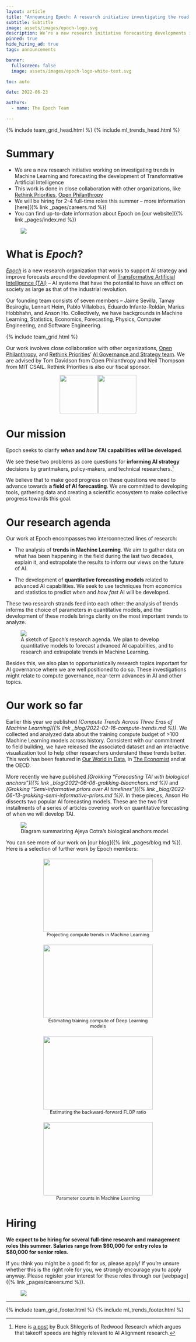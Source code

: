 ```yaml
---
layout: article
title: "Announcing Epoch: A research initiative investigating the road to transformative AI"
subtitle: Subtitle
image: assets/images/epoch-logo.svg
description: We’re a new research initiative forecasting developments in AI. Come join us!
pinned: true
hide_hiring_ad: true
tags: announcements

banner:
  fullscreen: false
  image: assets/images/epoch-logo-white-text.svg

toc: auto

date: 2022-06-23

authors:
  - name: The Epoch Team

---
```


{% include team_grid_head.html %}
{% include ml_trends_head.html %}

<style>
  /* fix toc */
  d-article d-contents {
    position: initial;
  }

  d-article d-contents a {
    color: black !important;
  }

  .banner-img-wrapper img {
    border-radius: 0px;
  }

  .member-resources {
    display: none;
  }

  .team-grid {
    grid-gap: 1.3rem !important;
    grid-template-columns: repeat(auto-fill, 200px);
  }

  .member {
    max-width: 200px;
    width: 100%;
  }

  .logos {
    display: flex;
    flex-wrap: wrap;
    justify-content: center;
    justify-items: stretch;
  }

  .logos a {
    text-decoration: none !important;
    border: 0 !important;
    outline: none !important;
  }

  .logos img {
    height: 105px;
  }

  .workshow {
    display: flex;
    flex-wrap: wrap;
    text-align: center;
    justify-content: space-around;
    gap: 10px;
    margin-bottom: 1em;
  }

  .workshow .work {
    width: 300px;
    padding: 5px;
    text-decoration: none !important;
    border: none !important;
  }

  .workshow .work:hover {
    box-shadow: 0 0 6px 3px rgb(0 0 0 / 55%);
    border-radius: var(--default-radius);
  }

  .workshow .work .thumbnail {
    height: 200px;
  }

  .workshow .work .thumbnail img {
    height: 100%;
    width: 100%;
    object-fit: scale-down;
  }

  .workshow .work .description {
    font-size: 0.9em;
  }
</style>

# Summary

* We are a new research initiative working on investigating trends in Machine Learning and forecasting the development of Transformative Artificial Intelligence
* This work is done in close collaboration with other organizations, like [Rethink Priorities](https://rethinkpriorities.org/), [Open Philanthropy](https://www.openphilanthropy.org/)
* We will be hiring for 2-4 full-time roles this summer – more information [here]({% link _pages/careers.md %})
* You can find up-to-date information about Epoch on [our website]({% link _pages/index.md %})

<figure style="width: 60%; min-width: min(350px, 100%);">
  <img src="/assets/images/epoch-logo.svg">
</figure>


# What is *Epoch*?

[*Epoch*](https://epochai.org/) is a new research organization that works to support AI strategy and improve forecasts around the development of [Transformative Artificial Intelligence (TAI)](https://www.openphilanthropy.org/blog/some-background-our-views-regarding-advanced-artificial-intelligence) – AI systems that have the potential to have an effect on society as large as that of the industrial revolution.

Our founding team consists of seven members – Jaime Sevilla, Tamay Besiroglu, Lennart Heim, Pablo Villalobos, Eduardo Infante-Roldán, Marius Hobbhahn, and Anson Ho. Collectively, we have backgrounds in Machine Learning, Statistics, Economics, Forecasting, Physics, Computer Engineering, and Software Engineering.

<div class="team-grid">
  {% include team_grid.html %}
</div>

Our work involves close collaboration with other organizations, [Open Philanthropy](https://www.openphilanthropy.org/), and [Rethink Priorities](https://rethinkpriorities.org/)’ [AI Governance and Strategy team](https://forum.effectivealtruism.org/posts/K7tjvcDurrCj72D7H/rethink-priorities-2021-impact-and-2022-strategy). We are advised by Tom Davidson from Open Philanthropy and Neil Thompson from MIT CSAIL. Rethink Priorities is also our fiscal sponsor.

<div class="logos">
  <a href="https://www.openphilanthropy.org/"><img src="/assets/images/logos/op-logo.png"></a>
  <a href="https://rethinkpriorities.org/"><img src="/assets/images/logos/rp-logo.png"></a>
</div>

# Our mission

Epoch seeks to clarify **_when_ and _how_ TAI capabilities will be developed**.

We see these two problems as core questions for **informing AI strategy** decisions by grantmakers, policy-makers, and technical researchers.[^1]

We believe that to make good progress on these questions we need to advance towards **a field of AI forecasting**. We are committed to developing tools, gathering data and creating a scientific ecosystem to make collective progress towards this goal.

# Our research agenda

Our work at Epoch encompasses two interconnected lines of research:

* The analysis of **trends in Machine Learning**. We aim to gather data on what has been happening in the field during the last two decades, explain it, and extrapolate the results to inform our views on the future of AI.

* The development of **quantitative forecasting models** related to advanced AI capabilities. We seek to use techniques from economics and statistics to predict _when_ and _how fast_ AI will be developed.

These two research strands feed into each other: the analysis of trends informs the choice of parameters in quantitative models, and the development of these models brings clarity on the most important trends to analyze.

<figure>
  <img src="/assets/images/posts/2022/research-agenda-sketch.png">
  <figcaption class="caption">
    A sketch of Epoch’s research agenda. We plan to develop quantitative models to forecast advanced AI capabilities, and to research and extrapolate trends in Machine Learning.
  </figcaption>
</figure>

Besides this, we also plan to opportunistically research topics important for AI governance where we are well positioned to do so. These investigations might relate to compute governance, near-term advances in AI and other topics. 

# Our work so far

Earlier this year we published *[Compute Trends Across Three Eras of Machine Learning]({% link _blog/2022-02-16-compute-trends.md %})*. We collected and analyzed data about the training compute budget of >100 Machine Learning models across history. Consistent with our commitment to field building, we have released the associated dataset and an interactive visualization tool to help other researchers understand these trends better. This work has been featured in [Our World in Data](https://ourworldindata.org/grapher/ai-training-computation), in [The Economist](https://www.economist.com/interactive/briefing/2022/06/11/huge-foundation-models-are-turbo-charging-ai-progress) and at the OECD.

<div id="trends-graph-wrapper">
  <div id="trends-graph">
  </div>
</div>

More recently we have published *[Grokking “Forecasting TAI with biological anchors”]({% link _blog/2022-06-06-grokking-bioanchors.md %})* and *[Grokking “Semi-informative priors over AI timelines”]({% link _blog/2022-06-13-grokking-semi-informative-priors.md %})*. In these pieces, Anson Ho dissects two popular AI forecasting models. These are the two first installments of a series of articles covering work on quantitative forecasting of when we will develop TAI.

<figure>
  <img src="/assets/images/posts/2022/bioanchors-diagram.png">
  <figcaption class="caption">
    Diagram summarizing Ajeya Cotra’s biological anchors model.
  </figcaption>
</figure>

You can see more of our work on [our blog]({% link _pages/blog.md %}). Here is a selection of further work by Epoch members:


<div class="workshow">
  <a href="{% link _blog/2022-03-07-projecting-compute-trends.md %}" class="work">
    <div class="thumbnail"><img src="{% link assets/images/posts/2022/projecting-compute-trends.jpeg %}"></div>
    <div class="description">Projecting compute trends in Machine Learning</div>
  </a>

  <a href="{% link _blog/2022-01-20-estimating-training-compute.md %}" class="work">
    <div class="thumbnail"><img src="{% link assets/images/posts/2022/estimating-training-compute.png %}"></div>
    <div class="description">Estimating training compute of Deep Learning models</div>
  </a>

  <a href="{% link _blog/2021-12-13-backward-forward-FLOP-ratio.md %}" class="work">
    <div class="thumbnail"><img src="{% link assets/images/posts/2022/backward-forward-FLOP-ratio.png %}"></div>
    <div class="description">Estimating the backward-forward FLOP ratio</div>
  </a>

  <a href="{% link _blog/2021-06-19-parameter-counts.md %}" class="work">
    <div class="thumbnail"><img src="{% link assets/images/posts/2022/parameter-counts.png %}"></div>
    <div class="description">Parameter counts in Machine Learning</div>
  </a>
</div>

# Hiring

**We expect to be hiring for several full-time research and management roles this summer. Salaries range from $60,000 for entry roles to $80,000 for senior roles.**

If you think you might be a good fit for us, please apply! If you’re unsure whether this is the right role for you, we strongly encourage you to apply anyway. Please register your interest for these roles through our [webpage]({% link _pages/careers.md %}).

<figure>
  <img src="/assets/images/posts/2022/founding-members.png">
</figure>

---

[^1]: Here is [a post](https://www.lesswrong.com/posts/hRohhttbtpY3SHmmD/takeoff-speeds-have-a-huge-effect-on-what-it-means-to-work-1) by Buck Shlegeris of Redwood Research which argues that takeoff speeds are highly relevant to AI Alignment research.

{% include team_grid_footer.html %}
{% include ml_trends_footer.html %}
